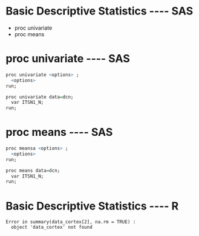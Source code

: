 Basic Descriptive Statistics ---- SAS
========================================================
 - proc univariate
 - proc means
 
proc univariate ---- SAS
========================================================

```r
proc univariate <options> ; 
  <options>
run;

proc univariate data=dcn;
  var ITSN1_N;
run;
```

proc means ---- SAS
============================

```r
proc meansa <options> ; 
  <options>
run;

proc means data=dcn;
  var ITSN1_N;
run;
```

Basic Descriptive Statistics ---- R
========================================================









```
Error in summary(data_cortex[2], na.rm = TRUE) : 
  object 'data_cortex' not found
```

